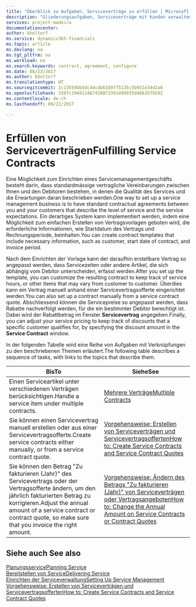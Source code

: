 ```yaml
---
title: "Überblick zu Aufgaben, Serviceverträge zu erfüllen | Microsoft Docs"
description: "Gliederungsaufgaben, Serviceverträge mit Kunden verwalten."
services: project-madeira
documentationcenter: 
author: bholtorf
ms.service: dynamics365-financials
ms.topic: article
ms.devlang: na
ms.tgt_pltfrm: na
ms.workload: na
ms.search.keywords: contract, agreement, configure
ms.date: 08/23/2017
ms.author: bholtorf
ms.translationtype: HT
ms.sourcegitcommit: 2c13559bb3dc44cdb61697f5135c5b931e34d2a8
ms.openlocfilehash: 338fc294813487438073391495035d40635f9202
ms.contentlocale: de-ch
ms.lasthandoff: 09/22/2017

---
```

# <a name="fulfilling-service-contracts"></a><span data-ttu-id="a4e32-103">Erfüllen von Serviceverträgen</span><span class="sxs-lookup"><span data-stu-id="a4e32-103">Fulfilling Service Contracts</span></span> 
<span data-ttu-id="a4e32-104">Eine Möglichkeit zum Einrichten eines Servicemanagementgeschäfts besteht darin, dass standardmässige vertragliche Vereinbarungen zwischen Ihnen und den Debitoren bestehen, in denen die Qualität des Services und die Erwartungen daran beschrieben werden.</span><span class="sxs-lookup"><span data-stu-id="a4e32-104">One way to set up a service management business is to have standard contractual agreements between you and your customers that describe the level of service and the service expectations.</span></span> <span data-ttu-id="a4e32-105">Ein derartiges System kann implementiert werden, indem eine Möglichkeit zum einfachen Erstellen von Vertragsvorlagen geboten wird, die erforderliche Informationen, wie Startdatum des Vertrags und Rechnungsperiode, beinhalten.</span><span class="sxs-lookup"><span data-stu-id="a4e32-105">You can create contract templates that include necessary information, such as customer, start date of contract, and invoice period.</span></span>  
  
<span data-ttu-id="a4e32-106">Nach dem Einrichten der Vorlage kann der daraufhin erstellbare Vertrag so angepasst werden, dass Servicezeiten oder andere Artikel, die sich abhängig vom Debitor unterscheiden, erfasst werden.</span><span class="sxs-lookup"><span data-stu-id="a4e32-106">After you set up the template, you can customize the resulting contract to keep track of service hours, or other items that may vary from customer to customer.</span></span> <span data-ttu-id="a4e32-107">Überdies kann ein Vertrag manuell anhand einer Servicevertragsofferte eingerichtet werden.</span><span class="sxs-lookup"><span data-stu-id="a4e32-107">You can also set up a contract manually from a service contract quote.</span></span> <span data-ttu-id="a4e32-108">Abschliessend können die Servicepreise so angepasst werden, dass Rabatte nachverfolgt werden, für die ein bestimmter Debitor berechtigt ist. Dabei wird der Rabattbetrag im Fenster **Servicevertrag** angegeben.</span><span class="sxs-lookup"><span data-stu-id="a4e32-108">Finally, you can adjust your service pricing to keep track of discounts that a specific customer qualifies for, by specifying the discount amount in the **Service Contract** window.</span></span>  

<span data-ttu-id="a4e32-109">In der folgenden Tabelle wird eine Reihe von Aufgaben mit Verknüpfungen zu den beschriebenen Themen erläutert.</span><span class="sxs-lookup"><span data-stu-id="a4e32-109">The following table describes a sequence of tasks, with links to the topics that describe them.</span></span>   
  
|<span data-ttu-id="a4e32-110">**Bis**</span><span class="sxs-lookup"><span data-stu-id="a4e32-110">**To**</span></span>|<span data-ttu-id="a4e32-111">**Siehe**</span><span class="sxs-lookup"><span data-stu-id="a4e32-111">**See**</span></span>|  
|------------|-------------|  
|<span data-ttu-id="a4e32-112">Einen Serviceartikel unter verschiedenen Verträgen berücksichtigen.</span><span class="sxs-lookup"><span data-stu-id="a4e32-112">Handle a service item under multiple contracts.</span></span> | [<span data-ttu-id="a4e32-113">Mehrere Verträge</span><span class="sxs-lookup"><span data-stu-id="a4e32-113">Multiple Contracts</span></span>](service-multiple-contracts.md)|  
|<span data-ttu-id="a4e32-114">Sie können einen Servicevertrag manuell erstellen oder aus einer Servicevertragsofferte.</span><span class="sxs-lookup"><span data-stu-id="a4e32-114">Create service contracts either manually, or from a service contract quote.</span></span>| [<span data-ttu-id="a4e32-115">Vorgehensweise: Erstellen von Serviceverträgen und Servicevertragsofferten</span><span class="sxs-lookup"><span data-stu-id="a4e32-115">How to: Create Service Contracts and Service Contract Quotes</span></span>](service-how-to-create-service-contracts-and-service-contract-quotes.md)|
|<span data-ttu-id="a4e32-116">Sie können den Betrag "Zu fakturieren (Jahr)" des Servicevertrags oder der Vertragsofferte ändern, um den jährlich fakturierten Betrag zu korrigieren.</span><span class="sxs-lookup"><span data-stu-id="a4e32-116">Adjust the annual amount of a service contract or contract quote, so make sure that you invoice the right amount.</span></span>|[<span data-ttu-id="a4e32-117">Vorgehensweise: Ändern des Betrags "Zu fakturieren (Jahr)" von Serviceverträgen oder Vertragsangeboten</span><span class="sxs-lookup"><span data-stu-id="a4e32-117">How to: Change the Annual Amount on Service Contracts or Contract Quotes</span></span>](service-how-to-change-the-annual-amount-on-service-contracts-or-contract-quotes.md)|

## <a name="see-also"></a><span data-ttu-id="a4e32-118">Siehe auch </span><span class="sxs-lookup"><span data-stu-id="a4e32-118">See also</span></span>
[<span data-ttu-id="a4e32-119">Planungsservice</span><span class="sxs-lookup"><span data-stu-id="a4e32-119">Planning Service</span></span>](service-plan-service.md)  
[<span data-ttu-id="a4e32-120">Bereitstellen von Service</span><span class="sxs-lookup"><span data-stu-id="a4e32-120">Delivering Service</span></span>](service-deliver-service.md)  
[<span data-ttu-id="a4e32-121">Einrichten der Serviceverwaltung</span><span class="sxs-lookup"><span data-stu-id="a4e32-121">Setting Up Service Management</span></span>](service-setup-service.md)  
[<span data-ttu-id="a4e32-122">Vorgehensweise: Erstellen von Serviceverträgen und Servicevertragsofferten</span><span class="sxs-lookup"><span data-stu-id="a4e32-122">How to: Create Service Contracts and Service Contract Quotes</span></span>](service-how-to-create-service-contracts-and-service-contract-quotes.md)  

